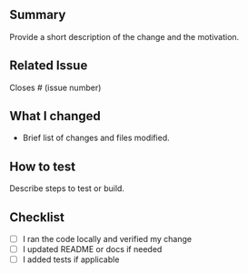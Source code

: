 ## Summary

Provide a short description of the change and the motivation.

## Related Issue
Closes # (issue number)

## What I changed
- Brief list of changes and files modified.

## How to test
Describe steps to test or build.

## Checklist
- [ ] I ran the code locally and verified my change
- [ ] I updated README or docs if needed
- [ ] I added tests if applicable